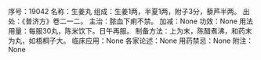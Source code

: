 序号：19042
名称：生姜丸
组成：生姜1两，半夏1两，附子3分，藜芦半两。
出处：《普济方》卷二一二。
主治：脓血下痢不禁。
加减：None
功效：None
用法用量：每服30丸，陈米饮下。日午再服。
制备方法：上为末，陈醋煮沸，和药末为丸，如梧桐子大。
临床应用：None
各家论述：None
用药禁忌：None
附注：None
